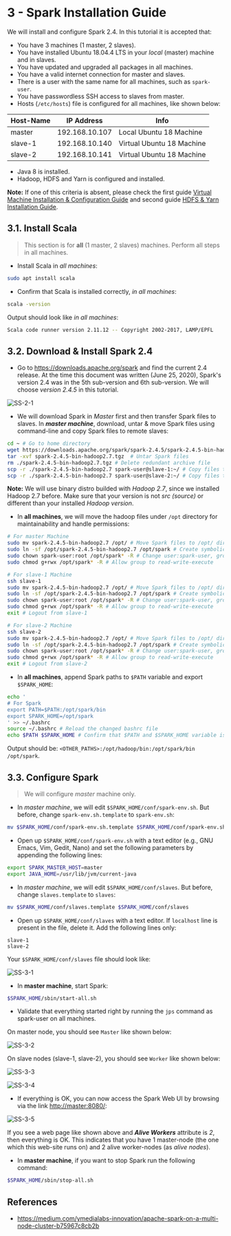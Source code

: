 # 3 - Spark Installation Guide

We will install and configure Spark 2.4. In this tutorial it is accepted that:
- You have 3 machines (1 master, 2 slaves).
- You have installed Ubuntu 18.04.4 LTS in your *local* (master) machine and in slaves.
- You have updated and upgraded all packages in all machines.
- You have a valid internet connection for master and slaves.
- There is a user with the same name for all machines, such as ```spark-user```.
- You have passwordless SSH access to slaves from master.
- Hosts (```/etc/hosts```) file is configured for all machines, like shown below:

| Host-Name | IP Address     | Info                      |
|-----------|----------------|---------------------------|
| master    | 192.168.10.107 | Local Ubuntu 18 Machine   |
| slave-1   | 192.168.10.140 | Virtual Ubuntu 18 Machine |
| slave-2   | 192.168.10.141 | Virtual Ubuntu 18 Machine |

- Java 8 is installed.
- Hadoop, HDFS and Yarn is configured and installed.

**Note:** If one of this criteria is absent, please check the first guide [Virtual Machine Installation & Configuration Guide](../1%20-%20Virtual%20Machine%20Installation%20%26%20Configuration/guide.md) and second guide [HDFS & Yarn Installation Guide](../2%20-%20HDFS%20&%20Yarn%20Installation/guide.md).

## 3.1. Install Scala
> This section is for **all** (1 master, 2 slaves) machines. Perform all steps in all machines.

- Install Scala in *all machines*:
```bash
sudo apt install scala
```

- Confirm that Scala is installed correctly, _in all machines_:
```bash
scala -version
```
Output should look like _in all machines_:
```bash
Scala code runner version 2.11.12 -- Copyright 2002-2017, LAMP/EPFL
```

## 3.2. Download & Install Spark 2.4
- Go to https://downloads.apache.org/spark and find the current 2.4 release. At the time this document was written (June 25, 2020), Spark's version 2.4 was in the 5th sub-version and 6th sub-version. We will choose _version 2.4.5_ in this tutorial.

![SS-2-1](./screenshots/2_download_install_spark/1.png)
- We will download Spark in *Master* first and then transfer Spark files to slaves. In ***master machine***, download, untar & move Spark files using command-line and copy Spark files to remote slaves:
```bash
cd ~ # Go to home directory
wget https://downloads.apache.org/spark/spark-2.4.5/spark-2.4.5-bin-hadoop2.7.tgz
tar -xvf spark-2.4.5-bin-hadoop2.7.tgz  # Untar Spark files
rm ./spark-2.4.5-bin-hadoop2.7.tgz # Delete redundant archive file
scp -r ./spark-2.4.5-bin-hadoop2.7 spark-user@slave-1:~/ # Copy files to slave-1
scp -r ./spark-2.4.5-bin-hadoop2.7 spark-user@slave-2:~/ # Copy files to slave-2
```
**Note:** We will use binary distro builded with _Hadoop 2.7_, since we installed Hadoop 2.7 before. Make sure that your version is not _src (source)_ or different than your installed _Hadoop version_.

- In **all machines**, we will move the hadoop files under ```/opt``` directory for maintainability and handle permissions: 
```bash
# For master Machine
sudo mv spark-2.4.5-bin-hadoop2.7 /opt/ # Move Spark files to /opt/ directory
sudo ln -sf /opt/spark-2.4.5-bin-hadoop2.7 /opt/spark # Create symbolic link for abstraction
sudo chown spark-user:root /opt/spark* -R # Change user:spark-user, group:root
sudo chmod g+rwx /opt/spark* -R # Allow group to read-write-execute

# For slave-1 Machine
ssh slave-1
sudo mv spark-2.4.5-bin-hadoop2.7 /opt/ # Move Spark files to /opt/ directory
sudo ln -sf /opt/spark-2.4.5-bin-hadoop2.7 /opt/spark # Create symbolic link for abstraction
sudo chown spark-user:root /opt/spark* -R # Change user:spark-user, group:root
sudo chmod g+rwx /opt/spark* -R # Allow group to read-write-execute
exit # Logout from slave-1

# For slave-2 Machine
ssh slave-2
sudo mv spark-2.4.5-bin-hadoop2.7 /opt/ # Move Spark files to /opt/ directory
sudo ln -sf /opt/spark-2.4.5-bin-hadoop2.7 /opt/spark # Create symbolic link for abstraction
sudo chown spark-user:root /opt/spark* -R # Change user:spark-user, group:root
sudo chmod g+rwx /opt/spark* -R # Allow group to read-write-execute
exit # Logout from slave-2
```

- In **all machines**, append Spark paths to ```$PATH``` variable and export ```$SPARK_HOME```:
```bash
echo '
# For Spark
export PATH=$PATH:/opt/spark/bin
export SPARK_HOME=/opt/spark
' >> ~/.bashrc
source ~/.bashrc # Reload the changed bashrc file
echo $PATH $SPARK_HOME # Confirm that $PATH and $SPARK_HOME variable is changed properly
```
Output should be: ```<OTHER_PATHS>:/opt/hadoop/bin:/opt/spark/bin /opt/spark```.

## 3.3. Configure Spark
> We will configure *master* machine only.

- In *master machine*, we will edit ```$SPARK_HOME/conf/spark-env.sh```. But before, change ```spark-env.sh.template``` to ```spark-env.sh```:
```bash
mv $SPARK_HOME/conf/spark-env.sh.template $SPARK_HOME/conf/spark-env.sh
```

- Open up ```$SPARK_HOME/conf/spark-env.sh``` with a text editor (e.g., GNU Emacs, Vim, Gedit, Nano) and set the following parameters by appending the following lines:
```bash
export SPARK_MASTER_HOST=master
export JAVA_HOME=/usr/lib/jvm/current-java
```

- In *master machine*, we will edit ```$SPARK_HOME/conf/slaves```. But before, change ```slaves.template``` to ```slaves```:
```bash
mv $SPARK_HOME/conf/slaves.template $SPARK_HOME/conf/slaves
```

- Open up ```$SPARK_HOME/conf/slaves``` with a text editor.  If ```localhost``` line is present in the file, delete it. Add the following lines only:
```
slave-1
slave-2
```

Your ```$SPARK_HOME/conf/slaves``` file should look like:

![SS-3-1](./screenshots/3_configure_spark/1.png)

- In **master machine**, start Spark:
```bash
$SPARK_HOME/sbin/start-all.sh
```

- Validate that everything started right by running the ```jps``` command as spark-user on all machines.

On master node, you should see ```Master``` like shown below:

![SS-3-2](./screenshots/3_configure_spark/2.png)

On slave nodes (slave-1, slave-2), you should see ```Worker``` like shown below:

![SS-3-3](./screenshots/3_configure_spark/3.png)

![SS-3-4](./screenshots/3_configure_spark/4.png)

- If everything is OK, you can now access the Spark Web UI by browsing via the link [http://master:8080/](http://master:8080/):

![SS-3-5](./screenshots/3_configure_spark/5.png)

If you see a web page like shown above and _**Alive Workers**_ attribute is _2_, then everything is OK. This indicates that you have 1 master-node (the one which this web-site runs on) and 2 alive worker-nodes (as _alive nodes_).

- In **master machine**, if you want to stop Spark run the following command:
```bash
$SPARK_HOME/sbin/stop-all.sh
```

## References
* https://medium.com/ymedialabs-innovation/apache-spark-on-a-multi-node-cluster-b75967c8cb2b

